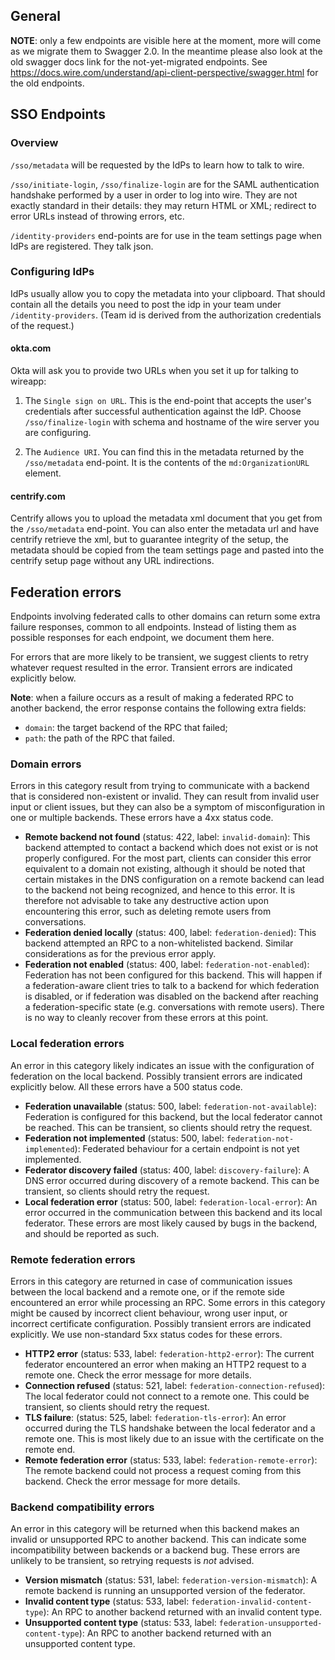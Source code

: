 ## General

**NOTE**: only a few endpoints are visible here at the moment, more will come as we migrate them to Swagger 2.0. In the meantime please also look at the old swagger docs link for the not-yet-migrated endpoints. See https://docs.wire.com/understand/api-client-perspective/swagger.html for the old endpoints.

## SSO Endpoints

### Overview

`/sso/metadata` will be requested by the IdPs to learn how to talk to wire.

`/sso/initiate-login`, `/sso/finalize-login` are for the SAML authentication handshake performed by a user in order to log into wire.  They are not exactly standard in their details: they may return HTML or XML; redirect to error URLs instead of throwing errors, etc.

`/identity-providers` end-points are for use in the team settings page when IdPs are registered.  They talk json.


### Configuring IdPs

IdPs usually allow you to copy the metadata into your clipboard.  That should contain all the details you need to post the idp in your team under `/identity-providers`.  (Team id is derived from the authorization credentials of the request.)

#### okta.com

Okta will ask you to provide two URLs when you set it up for talking to wireapp:

1. The `Single sign on URL`.  This is the end-point that accepts the user's credentials after successful authentication against the IdP.  Choose `/sso/finalize-login` with schema and hostname of the wire server you are configuring.

2. The `Audience URI`.  You can find this in the metadata returned by the `/sso/metadata` end-point.  It is the contents of the `md:OrganizationURL` element.

#### centrify.com

Centrify allows you to upload the metadata xml document that you get from the `/sso/metadata` end-point.  You can also enter the metadata url and have centrify retrieve the xml, but to guarantee integrity of the setup, the metadata should be copied from the team settings page and pasted into the centrify setup page without any URL indirections.

## Federation errors

Endpoints involving federated calls to other domains can return some extra failure responses, common to all endpoints. Instead of listing them as possible responses for each endpoint, we document them here.

For errors that are more likely to be transient, we suggest clients to retry whatever request resulted in the error. Transient errors are indicated explicitly below.

**Note**: when a failure occurs as a result of making a federated RPC to another backend, the error response contains the following extra fields:

 - `domain`: the target backend of the RPC that failed;
 - `path`: the path of the RPC that failed.

### Domain errors

Errors in this category result from trying to communicate with a backend that is considered non-existent or invalid. They can result from invalid user input or client issues, but they can also be a symptom of misconfiguration in one or multiple backends. These errors have a 4xx status code.

 - **Remote backend not found** (status: 422, label: `invalid-domain`): This backend attempted to contact a backend which does not exist or is not properly configured. For the most part, clients can consider this error equivalent to a domain not existing, although it should be noted that certain mistakes in the DNS configuration on a remote backend can lead to the backend not being recognized, and hence to this error. It is therefore not advisable to take any destructive action upon encountering this error, such as deleting remote users from conversations.
 - **Federation denied locally** (status: 400, label: `federation-denied`): This backend attempted an RPC to a non-whitelisted backend. Similar considerations as for the previous error apply.
 - **Federation not enabled** (status: 400, label: `federation-not-enabled`): Federation has not been configured for this backend. This will happen if a federation-aware client tries to talk to a backend for which federation is disabled, or if federation was disabled on the backend after reaching a federation-specific state (e.g. conversations with remote users). There is no way to cleanly recover from these errors at this point.

### Local federation errors

An error in this category likely indicates an issue with the configuration of federation on the local backend. Possibly transient errors are indicated explicitly below. All these errors have a 500 status code.

 - **Federation unavailable** (status: 500, label: `federation-not-available`): Federation is configured for this backend, but the local federator cannot be reached. This can be transient, so clients should retry the request.
 - **Federation not implemented** (status: 500, label: `federation-not-implemented`): Federated behaviour for a certain endpoint is not yet implemented.
 - **Federator discovery failed** (status: 400, label: `discovery-failure`): A DNS error occurred during discovery of a remote backend. This can be transient, so clients should retry the request.
 - **Local federation error** (status: 500, label: `federation-local-error`): An error occurred in the communication between this backend and its local federator. These errors are most likely caused by bugs in the backend, and should be reported as such.

### Remote federation errors

Errors in this category are returned in case of communication issues between the local backend and a remote one, or if the remote side encountered an error while processing an RPC. Some errors in this category might be caused by incorrect client behaviour, wrong user input, or incorrect certificate configuration. Possibly transient errors are indicated explicitly. We use non-standard 5xx status codes for these errors.

 - **HTTP2 error** (status: 533, label: `federation-http2-error`): The current federator encountered an error when making an HTTP2 request to a remote one.  Check the error message for more details.
 - **Connection refused** (status: 521, label: `federation-connection-refused`): The local federator could not connect to a remote one. This could be transient, so clients should retry the request.
 - **TLS failure**: (status: 525, label: `federation-tls-error`): An error occurred during the TLS handshake between the local federator and a remote one. This is most likely due to an issue with the certificate on the remote end.
 - **Remote federation error** (status: 533, label: `federation-remote-error`): The remote backend could not process a request coming from this backend. Check the error message for more details.

### Backend compatibility errors

An error in this category will be returned when this backend makes an invalid or unsupported RPC to another backend. This can indicate some incompatibility between backends or a backend bug. These errors are unlikely to be transient, so retrying requests is *not* advised.

 - **Version mismatch** (status: 531, label: `federation-version-mismatch`): A remote backend is running an unsupported version of the federator.
 - **Invalid content type** (status: 533, label: `federation-invalid-content-type`): An RPC to another backend returned with an invalid content type.
 - **Unsupported content type** (status: 533, label: `federation-unsupported-content-type`): An RPC to another backend returned with an unsupported content type.
